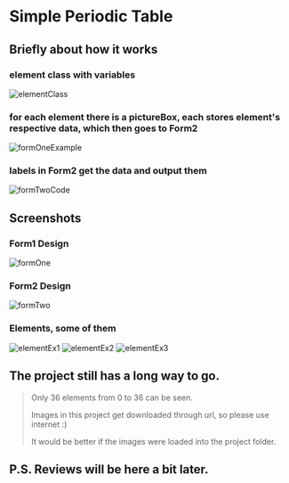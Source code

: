# Simple Periodic Table


## Briefly about how it works

### element class with variables 
![elementClass](https://i.imgur.com/kJXLaGs.png)

### for each element there is a pictureBox, each stores element's respective data, which then goes to Form2
![formOneExample](https://i.imgur.com/5ja3Wi6.png)

### labels in Form2 get the data and output them
![formTwoCode](https://i.imgur.com/jTi3UyL.png)


## Screenshots

### Form1 Design
![formOne](https://i.imgur.com/yKh4xhS.png)

### Form2 Design
![formTwo](https://i.imgur.com/499GkvP.png)

### Elements, some of them
![elementEx1](https://i.imgur.com/W2VRGCZ.png)
![elementEx2](https://i.imgur.com/9Otp13J.png)
![elementEx3](https://i.imgur.com/iBxNld1.png)


## The project still has a long way to go.
> Only 36 elements from 0 to 36 can be seen.
> 
> Images in this project get downloaded through url, so please use internet :)
> 
> It would be better if the images were loaded into the project folder.

## P.S. Reviews will be here a bit later.
